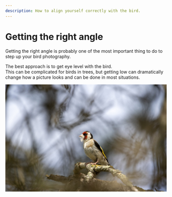```yaml
---
description: How to align yourself correctly with the bird.
---
```


# Getting the right angle

Getting the right angle is probably one of the most important thing to do to step up your bird photography.

The best approach is to get eye level with the bird.  
This can be complicated for birds in trees, but getting low can dramatically change how a picture looks and can be done in most situations.

![Example of a picture taken from below](../.gitbook/assets/e7d27092.jpg)

